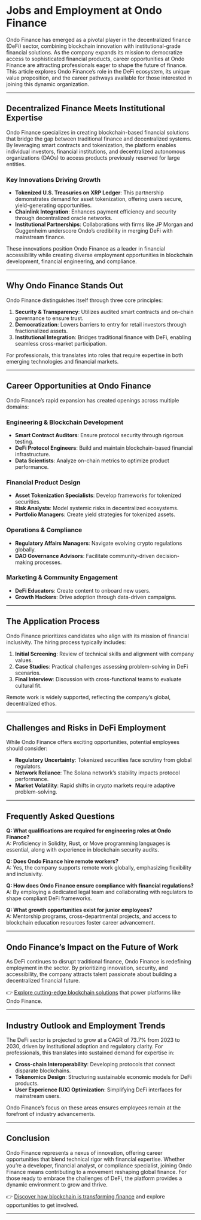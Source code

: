 # Jobs and Employment at Ondo Finance  

Ondo Finance has emerged as a pivotal player in the decentralized finance (DeFi) sector, combining blockchain innovation with institutional-grade financial solutions. As the company expands its mission to democratize access to sophisticated financial products, career opportunities at Ondo Finance are attracting professionals eager to shape the future of finance. This article explores Ondo Finance’s role in the DeFi ecosystem, its unique value proposition, and the career pathways available for those interested in joining this dynamic organization.  

---

## Decentralized Finance Meets Institutional Expertise  

Ondo Finance specializes in creating blockchain-based financial solutions that bridge the gap between traditional finance and decentralized systems. By leveraging smart contracts and tokenization, the platform enables individual investors, financial institutions, and decentralized autonomous organizations (DAOs) to access products previously reserved for large entities.  

### Key Innovations Driving Growth  
- **Tokenized U.S. Treasuries on XRP Ledger**: This partnership demonstrates demand for asset tokenization, offering users secure, yield-generating opportunities.  
- **Chainlink Integration**: Enhances payment efficiency and security through decentralized oracle networks.  
- **Institutional Partnerships**: Collaborations with firms like JP Morgan and Guggenheim underscore Ondo’s credibility in merging DeFi with mainstream finance.  

These innovations position Ondo Finance as a leader in financial accessibility while creating diverse employment opportunities in blockchain development, financial engineering, and compliance.  

---

## Why Ondo Finance Stands Out  

Ondo Finance distinguishes itself through three core principles:  
1. **Security & Transparency**: Utilizes audited smart contracts and on-chain governance to ensure trust.  
2. **Democratization**: Lowers barriers to entry for retail investors through fractionalized assets.  
3. **Institutional Integration**: Bridges traditional finance with DeFi, enabling seamless cross-market participation.  

For professionals, this translates into roles that require expertise in both emerging technologies and financial markets.  

---

## Career Opportunities at Ondo Finance  

Ondo Finance’s rapid expansion has created openings across multiple domains:  

### Engineering & Blockchain Development  
- **Smart Contract Auditors**: Ensure protocol security through rigorous testing.  
- **DeFi Protocol Engineers**: Build and maintain blockchain-based financial infrastructure.  
- **Data Scientists**: Analyze on-chain metrics to optimize product performance.  

### Financial Product Design  
- **Asset Tokenization Specialists**: Develop frameworks for tokenized securities.  
- **Risk Analysts**: Model systemic risks in decentralized ecosystems.  
- **Portfolio Managers**: Create yield strategies for tokenized assets.  

### Operations & Compliance  
- **Regulatory Affairs Managers**: Navigate evolving crypto regulations globally.  
- **DAO Governance Advisors**: Facilitate community-driven decision-making processes.  

### Marketing & Community Engagement  
- **DeFi Educators**: Create content to onboard new users.  
- **Growth Hackers**: Drive adoption through data-driven campaigns.  

---

## The Application Process  

Ondo Finance prioritizes candidates who align with its mission of financial inclusivity. The hiring process typically includes:  
1. **Initial Screening**: Review of technical skills and alignment with company values.  
2. **Case Studies**: Practical challenges assessing problem-solving in DeFi scenarios.  
3. **Final Interview**: Discussion with cross-functional teams to evaluate cultural fit.  

Remote work is widely supported, reflecting the company’s global, decentralized ethos.  

---

## Challenges and Risks in DeFi Employment  

While Ondo Finance offers exciting opportunities, potential employees should consider:  
- **Regulatory Uncertainty**: Tokenized securities face scrutiny from global regulators.  
- **Network Reliance**: The Solana network’s stability impacts protocol performance.  
- **Market Volatility**: Rapid shifts in crypto markets require adaptive problem-solving.  

---

## Frequently Asked Questions  

**Q: What qualifications are required for engineering roles at Ondo Finance?**  
A: Proficiency in Solidity, Rust, or Move programming languages is essential, along with experience in blockchain security audits.  

**Q: Does Ondo Finance hire remote workers?**  
A: Yes, the company supports remote work globally, emphasizing flexibility and inclusivity.  

**Q: How does Ondo Finance ensure compliance with financial regulations?**  
A: By employing a dedicated legal team and collaborating with regulators to shape compliant DeFi frameworks.  

**Q: What growth opportunities exist for junior employees?**  
A: Mentorship programs, cross-departmental projects, and access to blockchain education resources foster career advancement.  

---

## Ondo Finance’s Impact on the Future of Work  

As DeFi continues to disrupt traditional finance, Ondo Finance is redefining employment in the sector. By prioritizing innovation, security, and accessibility, the company attracts talent passionate about building a decentralized financial future.  

👉 [Explore cutting-edge blockchain solutions](https://bit.ly/okx-bonus) that power platforms like Ondo Finance.  

---

## Industry Outlook and Employment Trends  

The DeFi sector is projected to grow at a CAGR of 73.7% from 2023 to 2030, driven by institutional adoption and regulatory clarity. For professionals, this translates into sustained demand for expertise in:  
- **Cross-chain Interoperability**: Developing protocols that connect disparate blockchains.  
- **Tokenomics Design**: Structuring sustainable economic models for DeFi products.  
- **User Experience (UX) Optimization**: Simplifying DeFi interfaces for mainstream users.  

Ondo Finance’s focus on these areas ensures employees remain at the forefront of industry advancements.  

---

## Conclusion  

Ondo Finance represents a nexus of innovation, offering career opportunities that blend technical rigor with financial expertise. Whether you’re a developer, financial analyst, or compliance specialist, joining Ondo Finance means contributing to a movement reshaping global finance. For those ready to embrace the challenges of DeFi, the platform provides a dynamic environment to grow and thrive.  

👉 [Discover how blockchain is transforming finance](https://bit.ly/okx-bonus) and explore opportunities to get involved.  

--- 
